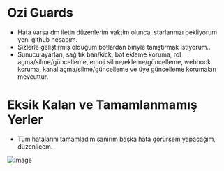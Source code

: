 # Ozi Guards

- Hata varsa dm iletin düzenlerim vaktim olunca, starlarınızı bekliyorum yeni github hesabım.
- Sizlerle geliştirmiş olduğum botlardan biriyle tanıştırmak istiyorum.. 
- Sunucu ayarları, sağ tık ban/kick, bot ekleme koruma, rol açma/silme/güncelleme, emoji silme/ekleme/güncelleme, webhook koruma, kanal açma/silme/güncelleme ve üye güncelleme korumaları mevcuttur.

# Eksik Kalan ve Tamamlanmamış Yerler

- Tüm hatalarını tamamladım sanırım başka hata görürsem yapacağım, düzenlicem.

![image](https://user-images.githubusercontent.com/92666466/139727759-dbf9ef2b-5d9b-46fe-b96d-6e95d2d07a0b.png)
